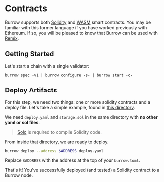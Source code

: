 # Contracts

Burrow supports both [Solidity](https://solidity.readthedocs.io/) and [WASM](reference/wasm.md) smart contracts. You may be familiar with this former language
if you have worked previously with Ethereum. If so, you will be pleased to know that Burrow can be used with [Remix](http://remix.ethereum.org/).

## Getting Started

Let's start a chain with a single validator:

```shell
burrow spec -v1 | burrow configure -s- | burrow start -c-
```

## Deploy Artifacts

For this step, we need two things: one or more solidity contracts and a deploy file. Let's take a simple example, found in [this directory](https://github.com/hyperledger/burrow/tree/main/tests/jobs_fixtures/app06-deploy_basic_contract_and_different_solc_types_packed_unpacked).

We need `deploy.yaml` and `storage.sol` in the same directory with **no other yaml or sol files**.

> [Solc](https://solidity.readthedocs.io/en/v0.4.21/installing-solidity.html) is required to compile Solidity code.

From inside that directory, we are ready to deploy.

```bash
burrow deploy --address $ADDRESS deploy.yaml
```

Replace `$ADDRESS` with the address at the top of your `burrow.toml`.

That's it! You've successfully deployed (and tested) a Solidity contract to a Burrow node.

